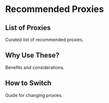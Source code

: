 # Recommended Proxies

## List of Proxies
Curated list of recommended proxies.

## Why Use These?
Benefits and considerations.

## How to Switch
Guide for changing proxies.